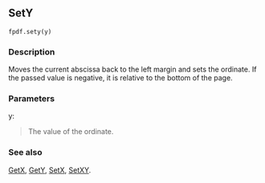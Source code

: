 ## SetY ##
```
fpdf.sety(y)
```
### Description ###

Moves the current abscissa back to the left margin and sets the ordinate. If the passed value is negative, it is relative to the bottom of the page.

### Parameters ###

y:
> The value of the ordinate.

### See also ###

[GetX](GetX.md), [GetY](GetY.md), [SetX](SetX.md), [SetXY](SetXY.md).